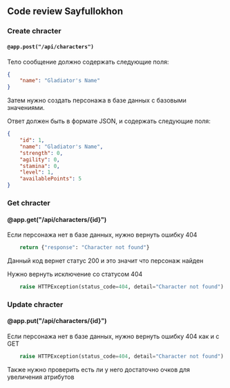 ## Code review Sayfullokhon

### Create chracter
#### `@app.post("/api/characters")`
Тело сообщение должно содержать следующие поля:

```json
{
    "name": "Gladiator's Name"
}
```
Затем нужно создать персонажа в базе данных с базовыми значениями.

Ответ должен быть в формате JSON, и содержать следующие поля: 
```json
{
    "id": 1,
    "name": "Gladiator's Name",
    "strength": 0,
    "agility": 0,
    "stamina": 0,
    "level": 1,
    "availablePoints": 5
}
```

### Get chracter
#### @app.get("/api/characters/{id}")
Если персонажа нет в базе данных, нужно вернуть ошибку 404

```py
    return {"response": "Character not found"}
```
Данный код вернет статус 200 и это значит что персонаж найден

Нужно вернуть исключение со статусом 404

```py
    raise HTTPException(status_code=404, detail="Character not found")
```

### Update chracter
#### @app.put("/api/characters/{id}")
Если персонажа нет в базе данных, нужно вернуть ошибку 404 как и с GET

```py
    raise HTTPException(status_code=404, detail="Character not found")
```
Также нужно проверить есть ли у него достаточно очков для увеличения атрибутов
